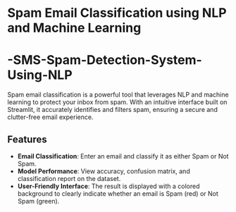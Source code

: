 # Spam Email Classification using NLP and Machine Learning
# -SMS-Spam-Detection-System-Using-NLP 

Spam email classification is a powerful tool that leverages NLP and machine learning to protect your inbox from spam. With an intuitive interface built on Streamlit, it accurately identifies and filters spam, ensuring a secure and clutter-free email experience.


## Features

- **Email Classification**: Enter an email and classify it as either Spam or Not Spam.
- **Model Performance**: View accuracy, confusion matrix, and classification report on the dataset.
- **User-Friendly Interface**: The result is displayed with a colored background to clearly indicate whether an email is Spam (red) or Not Spam (green).

